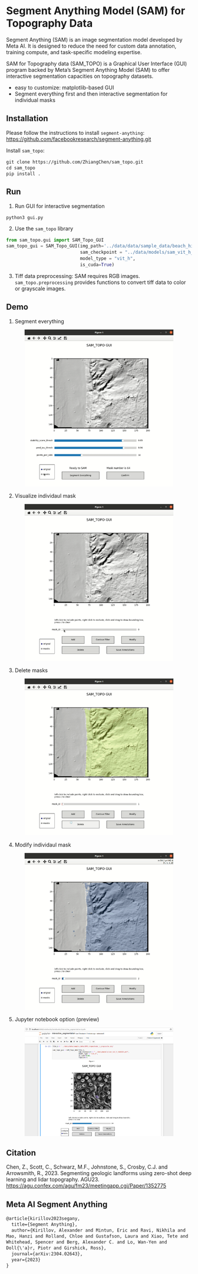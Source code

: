 # Segment Anything Model (SAM) for Topography Data

Segment Anything (SAM) is an image segmentation model developed by Meta AI. It is designed to reduce the need for custom data annotation, training compute, and task-specific modeling expertise.

SAM for Topography data (SAM_TOPO) is a Graphical User Interface (GUI) program backed by Meta’s Segment Anything Model (SAM) to offer interactive segmentation capacities on topography datasets. 
- easy to customize: matplotlib-based GUI
- Segment everything first and then interactive segmentation for individual masks

## Installation

Please follow the instructions to install `segment-anything`: https://github.com/facebookresearch/segment-anything.git

Install `sam_topo`:
```
git clone https://github.com/ZhiangChen/sam_topo.git
cd sam_topo
pip install .
```

## Run
1. Run GUI for interactive segmentation 
```
python3 gui.py
```
2. Use the `sam_topo` library
```python
from sam_topo.gui import SAM_Topo_GUI
sam_topo_gui = SAM_Topo_GUI(img_path='../data/data/sample_data/beach_hillshade_grayscale.png', 
                            sam_checkpoint = "../data/models/sam_vit_h_4b8939.pth", 
                            model_type = "vit_h", 
                            is_cuda=True)
```
3. Tiff data preprocessing: SAM requires RGB images. `sam_topo.preprocessing` provides functions to convert tiff data to color or grayscale images. 

## Demo
1. Segment everything
<div align=center>
<img src="./docs/1.gif" width="80%"/>
</div>


2. Visualize individaul mask
<div align=center>
<img src="./docs/2.gif" width="80%"/>
</div>

3. Delete masks
<div align=center>
<img src="./docs/3.gif" width="80%"/>
</div>

4. Modify individaul mask
<div align=center>
<img src="./docs/4.gif" width="80%"/>
</div>

5. Jupyter notebook option (preview)
<div align=center>
<img src="./docs/jupyter.png" width="80%"/>
</div>


## Citation
Chen, Z., Scott, C., Schwarz, M.F., Johnstone, S., Crosby, C.J. and Arrowsmith, R., 2023. Segmenting geologic landforms using zero-shot deep learning and lidar topography. AGU23. 
https://agu.confex.com/agu/fm23/meetingapp.cgi/Paper/1352775

## Meta AI Segment Anything

```
@article{kirillov2023segany,
  title={Segment Anything},
  author={Kirillov, Alexander and Mintun, Eric and Ravi, Nikhila and Mao, Hanzi and Rolland, Chloe and Gustafson, Laura and Xiao, Tete and Whitehead, Spencer and Berg, Alexander C. and Lo, Wan-Yen and Doll{\'a}r, Piotr and Girshick, Ross},
  journal={arXiv:2304.02643},
  year={2023}
}
```
